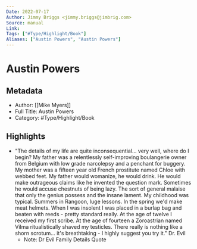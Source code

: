 ```yaml
---
Date: 2022-07-17
Author: Jimmy Briggs <jimmy.briggs@jimbrig.com>
Source: manual
Link: 
Tags: ["#Type/Highlight/Book"]
Aliases: ["Austin Powers", "Austin Powers"]
---
```

# Austin Powers

## Metadata
- Author: [[Mike Myers]]
- Full Title: Austin Powers
- Category: #Type/Highlight/Book

## Highlights
- "The details of my life are quite inconsequential... very well, where do I begin? My father was a relentlessly self-improving boulangerie owner from Belgium with low grade narcolepsy and a penchant for buggery. My mother was a fifteen year old French prostitute named Chloe with webbed feet. My father would womanize, he would drink. He would make outrageous claims like he invented the question mark. Sometimes he would accuse chestnuts of being lazy. The sort of general malaise that only the genius possess and the insane lament. My childhood was typical. Summers in Rangoon, luge lessons. In the spring we'd make meat helmets. When I was insolent I was placed in a burlap bag and beaten with reeds - pretty standard really. At the age of twelve I received my first scribe. At the age of fourteen a Zoroastrian named Vilma ritualistically shaved my testicles. There really is nothing like a shorn scrotum... it's breathtaking - I highly suggest you try it." Dr. Evil
    - Note: Dr Evil Family Details Quote
